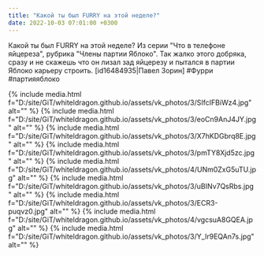 ```yaml
---
title: "Какой ты был FURRY на этой неделе?"
date: 2022-10-03 07:01:00 +0300
---
```


Какой ты был FURRY на этой неделе?
Из серии "Что в телефоне яйцереза", рубрика "Члены партии Яблоко".
Так жалко этого добряка, сразу и не скажешь что он лизал зад яйцерезу и пытался в партии Яблоко карьеру строить.
[id16484935|Павел Зорин]
#Фурри #партияяблоко


{% include media.html f="D:/site/GiT/whiteldragon.github.io/assets/vk_photos/3/SIfcIFBiWz4.jpg" alt="" %}
{% include media.html f="D:/site/GiT/whiteldragon.github.io/assets/vk_photos/3/eoCn9AnJ4JY.jpg" alt="" %}
{% include media.html f="D:/site/GiT/whiteldragon.github.io/assets/vk_photos/3/X7hKDGbrq8E.jpg" alt="" %}
{% include media.html f="D:/site/GiT/whiteldragon.github.io/assets/vk_photos/3/pmTY8Xjd5zc.jpg" alt="" %}
{% include media.html f="D:/site/GiT/whiteldragon.github.io/assets/vk_photos/4/UNm0ZxG5uTU.jpg" alt="" %}
{% include media.html f="D:/site/GiT/whiteldragon.github.io/assets/vk_photos/3/uBINv7QsRbs.jpg" alt="" %}
{% include media.html f="D:/site/GiT/whiteldragon.github.io/assets/vk_photos/3/ECR3-puqvz0.jpg" alt="" %}
{% include media.html f="D:/site/GiT/whiteldragon.github.io/assets/vk_photos/4/vgcsuA8GQEA.jpg" alt="" %}
{% include media.html f="D:/site/GiT/whiteldragon.github.io/assets/vk_photos/3/Y_Ir9EQAn7s.jpg" alt="" %}
